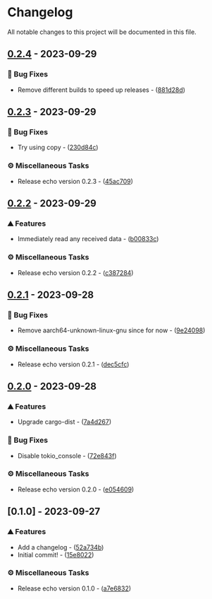 # Changelog

All notable changes to this project will be documented in this file.

## [0.2.4](https://github.com/orhun/git-cliff/compare/v0.2.3..0.2.4) - 2023-09-29

### 🐛 Bug Fixes

- Remove different builds to speed up releases - ([881d28d](https://github.com/orhun/git-cliff/commit/881d28d7719d230eb48c0d1224f57eb90c64a945))

## [0.2.3](https://github.com/orhun/git-cliff/compare/v0.2.2..v0.2.3) - 2023-09-29

### 🐛 Bug Fixes

- Try using copy - ([230d84c](https://github.com/orhun/git-cliff/commit/230d84c8b14959d2513230ab2e75f565538292aa))

### ⚙️ Miscellaneous Tasks

- Release echo version 0.2.3 - ([45ac709](https://github.com/orhun/git-cliff/commit/45ac70943e06594acb5c3b48da22ed7c7ae7e2cb))

## [0.2.2](https://github.com/orhun/git-cliff/compare/v0.2.1..v0.2.2) - 2023-09-29

### ⛰️  Features

- Immediately read any received data - ([b00833c](https://github.com/orhun/git-cliff/commit/b00833ce3d376ae70f9b27f69c7bf47f8544fa34))

### ⚙️ Miscellaneous Tasks

- Release echo version 0.2.2 - ([c387284](https://github.com/orhun/git-cliff/commit/c387284f88a11153357aeeba0db1b6ad35427b82))

## [0.2.1](https://github.com/orhun/git-cliff/compare/v0.2.0..v0.2.1) - 2023-09-28

### 🐛 Bug Fixes

- Remove aarch64-unknown-linux-gnu since for now - ([9e24098](https://github.com/orhun/git-cliff/commit/9e240985eac20cce2e7dd18dba20dde4d5dbbd7b))

### ⚙️ Miscellaneous Tasks

- Release echo version 0.2.1 - ([dec5cfc](https://github.com/orhun/git-cliff/commit/dec5cfc3697a24710c6f884b7cdb28e9fcf5f406))

## [0.2.0](https://github.com/orhun/git-cliff/compare/v0.1.0..v0.2.0) - 2023-09-28

### ⛰️  Features

- Upgrade cargo-dist - ([7a4d267](https://github.com/orhun/git-cliff/commit/7a4d2679be5c873786057498447cd4147c11949c))

### 🐛 Bug Fixes

- Disable tokio_console - ([72e843f](https://github.com/orhun/git-cliff/commit/72e843fac2e1696cf035a8acd89301c06249a209))

### ⚙️ Miscellaneous Tasks

- Release echo version 0.2.0 - ([e054609](https://github.com/orhun/git-cliff/commit/e054609f4075d4112b73434269cc63d455384165))

## [0.1.0] - 2023-09-27

### ⛰️  Features

- Add a changelog - ([52a734b](https://github.com/orhun/git-cliff/commit/52a734b6739386cc27788e8fd143311a500f8be5))
- Initial commit! - ([15e8022](https://github.com/orhun/git-cliff/commit/15e80221f32155ee466df197e1dadac57168bca0))

### ⚙️ Miscellaneous Tasks

- Release echo version 0.1.0 - ([a7e6832](https://github.com/orhun/git-cliff/commit/a7e6832f29fb8ba74df696a3536dc5d64b405a24))

<!-- generated by git-cliff -->

